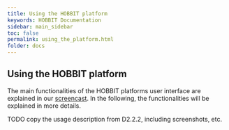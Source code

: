 ```yaml
---
title: Using the HOBBIT platform
keywords: HOBBIT Documentation
sidebar: main_sidebar
toc: false
permalink: using_the_platform.html
folder: docs
---
```


## Using the HOBBIT platform

The main functionalities of the HOBBIT platforms user interface are explained in our [screencast](https://www.youtube.com/watch?v=flkkFBVPAAg). In the following, the functionalities will be explained in more details.

TODO copy the usage description from D2.2.2, including screenshots, etc.